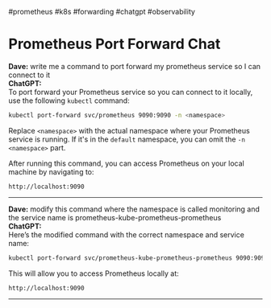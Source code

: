 #prometheus #k8s #forwarding #chatgpt #observability
# Prometheus Port Forward Chat

**Dave:** write me a command to port forward my prometheus service so I can connect to it  
**ChatGPT:**  
To port forward your Prometheus service so you can connect to it locally, use the following `kubectl` command:

```sh
kubectl port-forward svc/prometheus 9090:9090 -n <namespace>
```

Replace `<namespace>` with the actual namespace where your Prometheus service is running. If it's in the `default` namespace, you can omit the `-n <namespace>` part.

After running this command, you can access Prometheus on your local machine by navigating to:

```
http://localhost:9090
```

---

**Dave:** modify this command where the namespace is called monitoring and the service name is prometheus-kube-prometheus-prometheus  
**ChatGPT:**  
Here’s the modified command with the correct namespace and service name:

```sh
kubectl port-forward svc/prometheus-kube-prometheus-prometheus 9090:9090 -n monitoring
```

This will allow you to access Prometheus locally at:

```
http://localhost:9090
```

---

